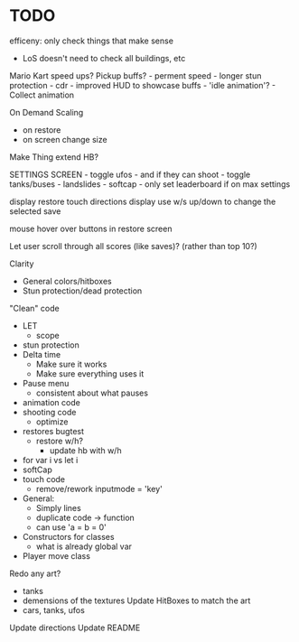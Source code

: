 # TODO

efficeny: only check things that make sense
- LoS doesn't need to check all buildings, etc

Mario Kart speed ups?
Pickup buffs?
    - perment speed
    - longer stun protection
    - cdr
    - improved HUD to showcase buffs
    - 'idle animation'?
    - Collect animation

On Demand Scaling
- on restore
- on screen change size

Make Thing extend HB?

SETTINGS SCREEN
    - toggle ufos
        - and if they can shoot
    - toggle tanks/buses
    - landslides
    - softcap
    - only set leaderboard if on max settings

display restore touch directions
display use w/s up/down to change the selected save

mouse hover over buttons in restore screen

Let user scroll through all scores (like saves)? (rather than top 10?)

Clarity
- General colors/hitboxes
- Stun protection/dead protection

"Clean" code
- LET
    - scope
- stun protection
- Delta time
    - Make sure it works
    - Make sure everything uses it
- Pause menu
    - consistent about what pauses
- animation code
- shooting code
    - optimize
- restores bugtest
    - restore w/h?
        - update hb with w/h
- for var i vs let i
- softCap
- touch code
    - remove/rework inputmode = 'key'
- General:
    - Simply lines
    - duplicate code -> function
    - can use 'a = b = 0'
- Constructors for classes
    - what is already global var
- Player move class

Redo any art?
- tanks
- demensions of the textures
Update HitBoxes to match the art
- cars, tanks, ufos

Update directions
Update README